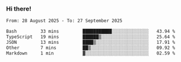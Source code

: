 ### Hi there!

<!--START_SECTION:waka-->

```txt
From: 28 August 2025 - To: 27 September 2025

Bash         33 mins         ███████████░░░░░░░░░░░░░░   43.94 %
TypeScript   19 mins         ██████▒░░░░░░░░░░░░░░░░░░   25.64 %
JSON         13 mins         ████▒░░░░░░░░░░░░░░░░░░░░   17.91 %
Other        7 mins          ██▒░░░░░░░░░░░░░░░░░░░░░░   09.92 %
Markdown     1 min           ▓░░░░░░░░░░░░░░░░░░░░░░░░   02.59 %
```

<!--END_SECTION:waka-->
